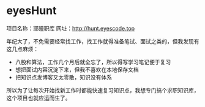 # eyesHunt

项目名称：耶瞳职库
网址：http://hunt.eyescode.top

年纪大了，不免需要经常找工作，找工作就得准备笔试、面试之类的，但我发现有这几点麻烦：
+ 八股和算法，工作几个月后就全忘了，所以得写学习笔记便于复习
+ 想把面试内容沉淀下来，但我不喜欢在本地保存文档
+ 把知识点发博客又太零散，知识没有体系

所以为了让每次开始找新工作时都能快速复习知识点，我想专门搞个求职知识库，这个项目也就应运而生了。
